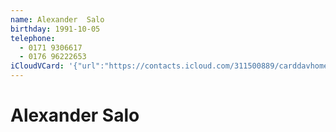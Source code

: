 ```yaml
---
name: Alexander  Salo
birthday: 1991-10-05
telephone:
  - 0171 9306617
  - 0176 96222653
iCloudVCard: '{"url":"https://contacts.icloud.com/311500889/carddavhome/card/74A85BCA-5D9C-4A9B-BCEE-2515E3CA0461.vcf","etag":"\"kmfhanlp\"","data":"BEGIN:VCARD\r\nVERSION:3.0\r\nFN:\r\nN:Salo;Alexander ;;;\r\nUID:335C0A12-BC0A-475B-8702-4F13FDDE9E6E\r\nBDAY;VALUE=date:1991-10-05\r\nPRODID:-//Apple Inc.//iOS 12.3.1//EN\r\nREV:2025-04-03T22:18:26Z\r\nORG:;\r\nTEL:0171 9306617\r\nTEL:0176 96222653\r\nEND:VCARD"}'
---
```

# Alexander  Salo